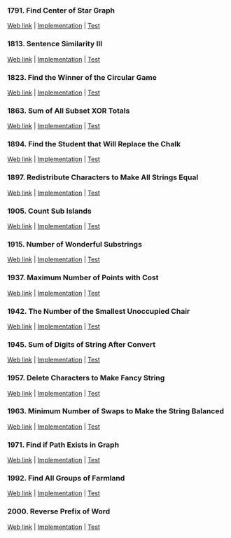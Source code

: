 ### 1791. Find Center of Star Graph

<a href="https://leetcode.com/problems/find-center-of-star-graph">Web link</a> |
[Implementation](src/main/java/leetcode/Solution01791.java) |
[Test](src/test/java/leetcode/Solution01791Test.java)

### 1813. Sentence Similarity III

<a href="https://leetcode.com/problems/sentence-similarity-iii">Web link</a> |
[Implementation](src/main/java/leetcode/Solution01813.java) |
[Test](src/test/java/leetcode/Solution01813Test.java)

### 1823. Find the Winner of the Circular Game

<a href="https://leetcode.com/problems/find-the-winner-of-the-circular-game">Web link</a> |
[Implementation](src/main/java/leetcode/Solution01823.java) |
[Test](src/test/java/leetcode/Solution01823Test.java)

### 1863. Sum of All Subset XOR Totals

<a href="https://leetcode.com/problems/sum-of-all-subset-xor-totals">Web link</a> |
[Implementation](src/main/java/leetcode/Solution01863.java) |
[Test](src/test/java/leetcode/Solution01863Test.java)

### 1894. Find the Student that Will Replace the Chalk

<a href="https://leetcode.com/problems/find-the-student-that-will-replace-the-chalk">Web link</a> |
[Implementation](src/main/java/leetcode/Solution01894.java) |
[Test](src/test/java/leetcode/Solution01894Test.java)

### 1897. Redistribute Characters to Make All Strings Equal

<a href="https://leetcode.com/problems/redistribute-characters-to-make-all-strings-equal">Web link</a> |
[Implementation](src/main/java/leetcode/Solution01897.java) |
[Test](src/test/java/leetcode/Solution01897Test.java)

### 1905. Count Sub Islands

<a href="https://leetcode.com/problems/count-sub-islands">Web link</a> |
[Implementation](src/main/java/leetcode/Solution01905.java) |
[Test](src/test/java/leetcode/Solution01905Test.java)

### 1915. Number of Wonderful Substrings

<a href="https://leetcode.com/problems/number-of-wonderful-substrings">Web link</a> |
[Implementation](src/main/java/leetcode/Solution01915.java) |
[Test](src/test/java/leetcode/Solution01915Test.java)

### 1937. Maximum Number of Points with Cost

<a href="https://leetcode.com/problems/maximum-number-of-points-with-cost">Web link</a> |
[Implementation](src/main/java/leetcode/Solution01937.java) |
[Test](src/test/java/leetcode/Solution01937Test.java)

### 1942. The Number of the Smallest Unoccupied Chair

<a href="https://leetcode.com/problems/the-number-of-the-smallest-unoccupied-chair">Web link</a> |
[Implementation](src/main/java/leetcode/Solution01942.java) |
[Test](src/test/java/leetcode/Solution01942Test.java)

### 1945. Sum of Digits of String After Convert

<a href="https://leetcode.com/problems/sum-of-digits-of-string-after-convert">Web link</a> |
[Implementation](src/main/java/leetcode/Solution01945.java) |
[Test](src/test/java/leetcode/Solution01945Test.java)

### 1957. Delete Characters to Make Fancy String

<a href="https://leetcode.com/problems/delete-characters-to-make-fancy-string">Web link</a> |
[Implementation](src/main/java/leetcode/Solution01957.java) |
[Test](src/test/java/leetcode/Solution01957Test.java)

### 1963. Minimum Number of Swaps to Make the String Balanced

<a href="https://leetcode.com/problems/minimum-number-of-swaps-to-make-the-string-balanced">Web link</a> |
[Implementation](src/main/java/leetcode/Solution01963.java) |
[Test](src/test/java/leetcode/Solution01963Test.java)

### 1971. Find if Path Exists in Graph

<a href="https://leetcode.com/problems/find-if-path-exists-in-graph">Web link</a> |
[Implementation](src/main/java/leetcode/Solution01971.java) |
[Test](src/test/java/leetcode/Solution01971Test.java)

### 1992. Find All Groups of Farmland

<a href="https://leetcode.com/problems/find-all-groups-of-farmland">Web link</a> |
[Implementation](src/main/java/leetcode/Solution01992.java) |
[Test](src/test/java/leetcode/Solution01992Test.java)

### 2000. Reverse Prefix of Word

<a href="https://leetcode.com/problems/reverse-prefix-of-word">Web link</a> |
[Implementation](src/main/java/leetcode/Solution02000.java) |
[Test](src/test/java/leetcode/Solution02000Test.java)